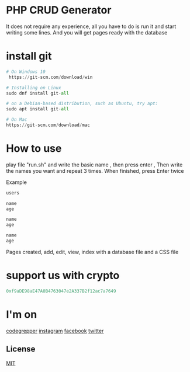 # PHP CRUD Generator
It does not require any experience, all you have to do is run it and start writing some lines. And you will get pages ready with the database

# install git

```python
# On Windows 10 
 https://git-scm.com/download/win

# Installing on Linux
sudo dnf install git-all

# on a Debian-based distribution, such as Ubuntu, try apt:
sudo apt install git-all

# On Mac
https://git-scm.com/download/mac
```

# How to use

play file "run.sh" and write the basic name , then press enter , Then write the names you want and repeat 3 times. When finished, press Enter twice

Example
```python
users

name
age

name
age

name
age
```
Pages created, add, edit, view, index with a database file and a CSS file

# support us with crypto
```python
0xf9aDE98aE47A0B4763047e2A337B2f12ac7a7649
```

# I'm on
[codegrepper](https://www.codegrepper.com/profile/samer-saeid)
[instagram](https://www.instagram.com/samerthehariri/)
[facebook](https://www.facebook.com/samerthehariri)
[twitter](https://twitter.com/SAMERTHEHARIRI)


## License
[MIT](https://choosealicense.com/licenses/mit/)
